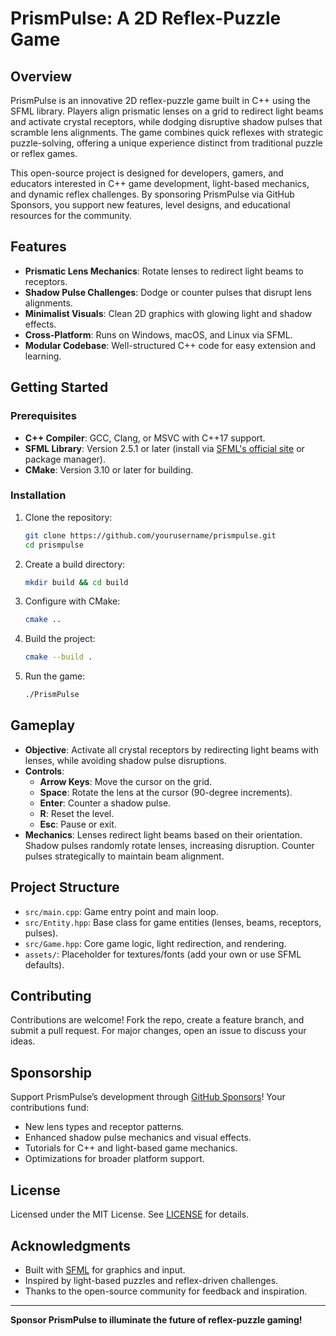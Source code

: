 # PrismPulse: A 2D Reflex-Puzzle Game

## Overview
PrismPulse is an innovative 2D reflex-puzzle game built in C++ using the SFML library. Players align prismatic lenses on a grid to redirect light beams and activate crystal receptors, while dodging disruptive shadow pulses that scramble lens alignments. The game combines quick reflexes with strategic puzzle-solving, offering a unique experience distinct from traditional puzzle or reflex games.

This open-source project is designed for developers, gamers, and educators interested in C++ game development, light-based mechanics, and dynamic reflex challenges. By sponsoring PrismPulse via GitHub Sponsors, you support new features, level designs, and educational resources for the community.

## Features
- **Prismatic Lens Mechanics**: Rotate lenses to redirect light beams to receptors.
- **Shadow Pulse Challenges**: Dodge or counter pulses that disrupt lens alignments.
- **Minimalist Visuals**: Clean 2D graphics with glowing light and shadow effects.
- **Cross-Platform**: Runs on Windows, macOS, and Linux via SFML.
- **Modular Codebase**: Well-structured C++ code for easy extension and learning.

## Getting Started

### Prerequisites
- **C++ Compiler**: GCC, Clang, or MSVC with C++17 support.
- **SFML Library**: Version 2.5.1 or later (install via [SFML's official site](https://www.sfml-dev.org/) or package manager).
- **CMake**: Version 3.10 or later for building.

### Installation
1. Clone the repository:
   ```bash
   git clone https://github.com/yourusername/prismpulse.git
   cd prismpulse
   ```
2. Create a build directory:
   ```bash
   mkdir build && cd build
   ```
3. Configure with CMake:
   ```bash
   cmake ..
   ```
4. Build the project:
   ```bash
   cmake --build .
   ```
5. Run the game:
   ```bash
   ./PrismPulse
   ```

## Gameplay
- **Objective**: Activate all crystal receptors by redirecting light beams with lenses, while avoiding shadow pulse disruptions.
- **Controls**:
  - **Arrow Keys**: Move the cursor on the grid.
  - **Space**: Rotate the lens at the cursor (90-degree increments).
  - **Enter**: Counter a shadow pulse.
  - **R**: Reset the level.
  - **Esc**: Pause or exit.
- **Mechanics**: Lenses redirect light beams based on their orientation. Shadow pulses randomly rotate lenses, increasing disruption. Counter pulses strategically to maintain beam alignment.

## Project Structure
- `src/main.cpp`: Game entry point and main loop.
- `src/Entity.hpp`: Base class for game entities (lenses, beams, receptors, pulses).
- `src/Game.hpp`: Core game logic, light redirection, and rendering.
- `assets/`: Placeholder for textures/fonts (add your own or use SFML defaults).

## Contributing
Contributions are welcome! Fork the repo, create a feature branch, and submit a pull request. For major changes, open an issue to discuss your ideas.

## Sponsorship
Support PrismPulse’s development through [GitHub Sponsors](https://github.com/sponsors/yourusername)! Your contributions fund:
- New lens types and receptor patterns.
- Enhanced shadow pulse mechanics and visual effects.
- Tutorials for C++ and light-based game mechanics.
- Optimizations for broader platform support.

## License
Licensed under the MIT License. See [LICENSE](LICENSE) for details.

## Acknowledgments
- Built with [SFML](https://www.sfml-dev.org/) for graphics and input.
- Inspired by light-based puzzles and reflex-driven challenges.
- Thanks to the open-source community for feedback and inspiration.

---

**Sponsor PrismPulse to illuminate the future of reflex-puzzle gaming!**